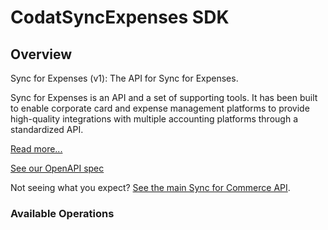 # CodatSyncExpenses SDK


## Overview

Sync for Expenses (v1): The API for Sync for Expenses.

Sync for Expenses is an API and a set of supporting tools. It has been built to
enable corporate card and expense management platforms to provide high-quality
integrations with multiple accounting platforms through a standardized API.

[Read more...](https://docs.codat.io/sync-for-expenses/overview)

[See our OpenAPI spec](https://github.com/codatio/oas)

Not seeing what you expect? [See the main Sync for Commerce API](https://docs.codat.io/sync-for-commerce-api).

### Available Operations

